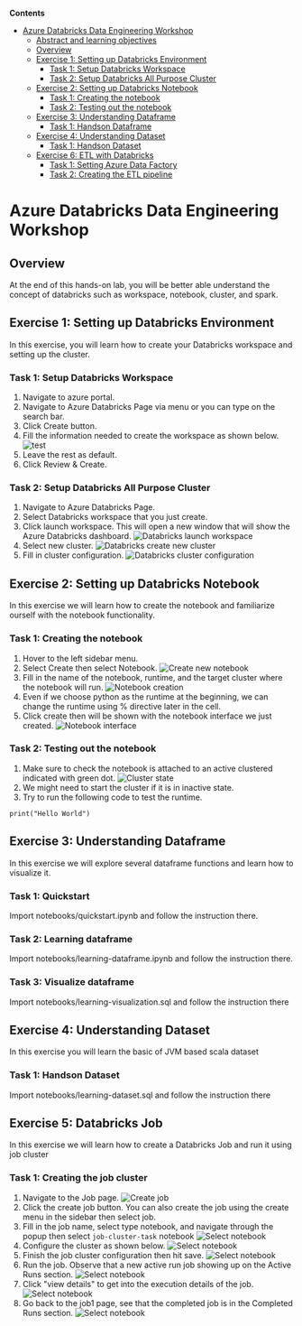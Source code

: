**Contents**

<!-- TOC -->

- [Azure Databricks Data Engineering Workshop](#azure-databricks-data-engineering-workshop)
  - [Abstract and learning objectives](#abstract-and-learning-objectives)
  - [Overview](#overview)
  - [Exercise 1: Setting up Databricks Environment](#exercise-1-setting-up-databricks-environment)
    - [Task 1: Setup Databricks Workspace](#task-1-setup-databricks-workspace)
    - [Task 2: Setup Databricks All Purpose Cluster](#task-2-setup-databricks-cluster)
  - [Exercise 2: Setting up Databricks Notebook](#exercise-2-setting-up-databricks-notebook)
    - [Task 1: Creating the notebook](#task-1-creating-the-notebook)
    - [Task 2: Testing out the notebook](#task-2-testing-out-the-notebook)
  - [Exercise 3: Understanding Dataframe](#exercise-3-understanding-dataframe)
    - [Task 1: Handson Dataframe ](#task-1-handson-rdd)
  - [Exercise 4: Understanding Dataset](#exercise-4-understanding-dataset)
    - [Task 1: Handson Dataset ](#task-1-handson-dataset)
  - [Exercise 6: ETL with Databricks](#exercise-6-etl-with-databricks)
    - [Task 1: Setting Azure Data Factory ](#task-1-setting-up-azure-data-factory)
    - [Task 2: Creating the ETL pipeline ](#task-1-setting-up-azure-data-factory)
  <!-- /TOC -->

# Azure Databricks Data Engineering Workshop

## Overview
At the end of this hands-on lab, you will be better able understand the concept of databricks such as workspace, notebook, cluster, and spark. 

## Exercise 1: Setting up Databricks Environment
In this exercise, you will learn how to create your Databricks workspace and setting up the cluster.

### Task 1: Setup Databricks Workspace
1. Navigate to azure portal.
2. Navigate to Azure Databricks Page via menu or you can type on the search bar.
3. Click Create button.
4. Fill the information needed to create the workspace as shown below.
![test](media/workspace-1.JPG)
5. Leave the rest as default.
6. Click Review & Create.

### Task 2: Setup Databricks All Purpose Cluster
1. Navigate to Azure Databricks Page.
2. Select Databricks workspace that you just create.
3. Click launch workspace. This will open a new window that will show the Azure Databricks dashboard.
![Databricks launch workspace](media/workspace-2.JPG)
4. Select new cluster.
![Databricks create new cluster](media/workspace-3.JPG)
5. Fill in cluster configuration.
![Databricks cluster configuration](media/workspace-4.JPG)

## Exercise 2: Setting up Databricks Notebook
In this exercise we will learn how to create the notebook and familiarize ourself with the notebook functionality.

### Task 1: Creating the notebook
1. Hover to the left sidebar menu.
2. Select Create then select Notebook.
![Create new notebook](media/create_menu.JPG)
3. Fill in the name of the notebook, runtime, and the target cluster where the notebook will run.
![Notebook creation](media/notebook-1.JPG)
4. Even if we choose python as the runtime at the beginning, we can change the runtime using % directive later in the cell.
5. Click create then will be shown with the notebook interface we just created.
![Notebook interface](media/notebook-2.JPG)

### Task 2: Testing out the notebook
1. Make sure to check the notebook is attached to an active clustered indicated with green dot.
![Cluster state](media/notebook-3.JPG)
2. We might need to start the cluster if it is in inactive state.
3. Try to run the following code to test the runtime.
```
print("Hello World")
```

## Exercise 3: Understanding Dataframe
In this exercise we will explore several dataframe functions and learn how to visualize it.

### Task 1: Quickstart
Import notebooks/quickstart.ipynb and follow the instruction there.

### Task 2: Learning dataframe
Import notebooks/learning-dataframe.ipynb and follow the instruction there.

### Task 3: Visualize dataframe
Import notebooks/learning-visualization.sql and follow the instruction there

## Exercise 4: Understanding Dataset
In this exercise you will learn the basic of JVM based scala dataset

### Task 1: Handson Dataset
Import notebooks/learning-dataset.sql and follow the instruction there

## Exercise 5: Databricks Job
In this exercise we will learn how to create a Databricks Job and run it using job cluster

### Task 1: Creating the job cluster
1. Navigate to the Job page.
![Create job](media/job-1.JPG)
2. Click the create job button. You can also create the job using the create menu in the sidebar then select job.
3. Fill in the job name, select type notebook, and navigate through the popup then select `job-cluster-task` notebook
![Select notebook](media/job-2.JPG)
4. Configure the cluster as shown below.
![Select notebook](media/job-3.JPG)
5. Finish the job cluster configuration then hit save.
![Select notebook](media/job-4.JPG)
6. Run the job. Observe that a new active run job showing up on the Active Runs section.
![Select notebook](media/job-5.JPG)
7. Click "view details" to get into the execution details of the job.
![Select notebook](media/job-6.JPG)
8. Go back to the job1 page, see that the completed job is in the Completed Runs section.
![Select notebook](media/job-7.JPG)
